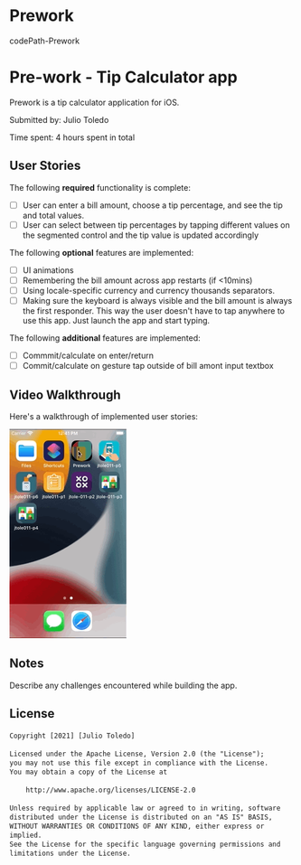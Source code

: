 # Prework
codePath-Prework
# Pre-work - Tip Calculator app

Prework is a tip calculator application for iOS.

Submitted by: Julio Toledo

Time spent: 4 hours spent in total

## User Stories

The following **required** functionality is complete:

* [ ] User can enter a bill amount, choose a tip percentage, and see the tip and total values.
* [ ] User can select between tip percentages by tapping different values on the segmented control and the tip value is updated accordingly

The following **optional** features are implemented:

* [ ] UI animations
* [ ] Remembering the bill amount across app restarts (if <10mins)
* [ ] Using locale-specific currency and currency thousands separators.
* [ ] Making sure the keyboard is always visible and the bill amount is always the first responder. This way the user doesn't have to tap anywhere to use this app. Just launch the app and start typing.

The following **additional** features are implemented:

- [ ] Commmit/calculate on enter/return
- [ ] Commit/calculate on gesture tap outside of bill amont input textbox

## Video Walkthrough

Here's a walkthrough of implemented user stories:

<img src='https://github.com/Automation-USA/Prework/blob/main/demo%203.gif' title='Video Walkthrough' width='' alt='Video Walkthrough' />

## Notes

Describe any challenges encountered while building the app.

## License

    Copyright [2021] [Julio Toledo]

    Licensed under the Apache License, Version 2.0 (the "License");
    you may not use this file except in compliance with the License.
    You may obtain a copy of the License at

        http://www.apache.org/licenses/LICENSE-2.0

    Unless required by applicable law or agreed to in writing, software
    distributed under the License is distributed on an "AS IS" BASIS,
    WITHOUT WARRANTIES OR CONDITIONS OF ANY KIND, either express or implied.
    See the License for the specific language governing permissions and
    limitations under the License.
